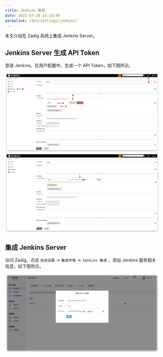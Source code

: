 ```yaml
---
title: Jenkins 集成
date: 2021-07-20 14:14:49
permalink: /dev/settings/jenkins/
---
```


本文介绍在 Zadig 系统上集成 Jenkins Server。

## Jenkins Server 生成 API Token

登录 Jenkins，在用户配置中，生成一个 API Token，如下图所示。

![api-token](./_images/generate_jenkins_token_1.png)
![api-token](./_images/generate_jenkins_token_2.png)

## 集成 Jenkins Server

访问 Zadig，点击 `系统设置` ->  `集成环境` -> `Jenkins 集成` ，添加 Jenkins 服务相关信息，如下图所示。

![add-jenkins-server](./_images/add_jenkins_server.png)